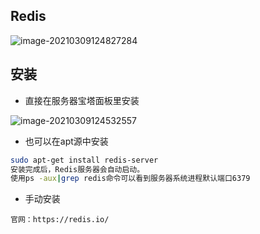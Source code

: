 ## Redis

![image-20210309124827284](https://i.loli.net/2021/03/09/iuhODyWlT3LtVEZ.png)





## 安装

- 直接在服务器宝塔面板里安装

![image-20210309124532557](https://i.loli.net/2021/03/09/ua1twLo9FrIERJQ.png)

- 也可以在apt源中安装

```zsh
sudo apt-get install redis-server
安装完成后，Redis服务器会自动启动。
使用ps -aux|grep redis命令可以看到服务器系统进程默认端口6379
```

- 手动安装

```
官网：https://redis.io/
```

